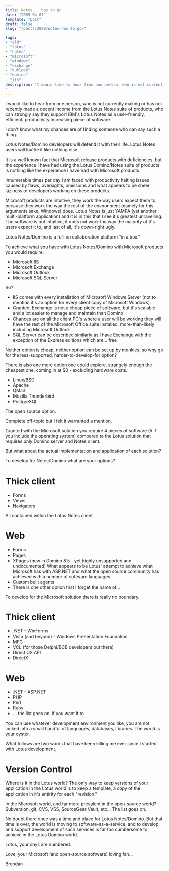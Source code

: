```yaml
---
title: Notes... has to go
date: "2009-04-07"
template: "post"
draft: false
slug: "/posts/2009/notes-has-to-go/"

tags:
- "old"
- "lotus"
- "notes"
- "microsoft"
- "windows"
- "exchange"
- "outlook"
- "domino"
- "iis"
description: "I would like to hear from one person, who is not currently making or has not recently made a decent income from the Lotus Notes suite of products, who can strongly say they support IBM's Lotus Notes as a user-friendly, efficient, productivity increasing piece of software."
---
```

I would like to hear from one person, who is not currently making or has not recently made a decent income from the Lotus Notes suite of products, who can strongly say they support IBM's Lotus Notes as a user-friendly, efficient, productivity increasing piece of software.

I don't know what my chances are of finding someone who can say such a thing.

Lotus Notes/Domino developers will defend it with their life.  Lotus Notes users will loathe it like nothing else.

It is a well known fact that Microsoft release products with deficiencies, but the experience I have had using the Lotus Domino/Notes suite of products is nothing like the experience I have had with Microsoft products.

Innumerable times per day I am faced with productivity halting issues caused by flaws, oversights, omissions and what appears to be sheer laziness of developers working on these products.

Microsoft products are intuitive, they work the way users expect them to, because they work the way the rest of the environment (namely for this arguments sake, Windows) does.  Lotus Notes is just YAMPA (yet another multi-platform application) and it is in this that I see it's greatest unravelling.  The software is not intuitive, it does not work the way the majority of it's users expect it to, and last of all, it's down-right ugly.

Lotus Notes/Domino is a full-on collaboration platform "in a box."

To achieve what you have with Lotus Notes/Domino with Microsoft products you would require:

- Microsoft IIS
- Microsoft Exchange
- Microsoft Outlook
- Microsoft SQL Server

So?

- IIS comes with every installation of Microsoft Windows Server (not to mention it's an option for every client copy of Microsoft Windows).
- Granted, Exchange is not a cheap piece of software, but it's scalable and a lot easier to manage and maintain than Domino
- Chances are on all the client PC's where a user will be working they will have the rest of the Microsoft Office suite installed, more-than-likely including Microsoft Outlook
- SQL Server can be described similarly as I have Exchange with the exception of the Express editions which are... free

Neither option is cheap, neither option can be set up by monkies, so why go for the less-supported, harder-to-develop-for option?

There is also one more option one could explore, strangely enough the cheapest one, coming in at $0 - excluding hardware costs.

- Linux/BSD
- Apache
- QMail
- Mozilla Thunderbird
- PostgreSQL

The open source option.

Complete off-topic but I felt it warranted a mention.

Granted with the Microsoft solution you require 4 pieces of software (5 if you include the operating system) compared to the Lotus solution that requires only Domino server and Notes client.

But what about the actual implementation and application of each solution?

To develop for Notes/Domino what are your options?

# Thick client

- Forms
- Views
- Navigators

All contained within the Lotus Notes client.

# Web

- Forms
- Pages
- XPages (new in Domino 8.5 - yet highly unsupported and undocumented) What appears to be Lotus' attempt to achieve what Microsoft has with ASP.NET and what the open source community has achieved with a number of software languages
- Custom built agents
- There is one other option that I forget the name of...

To develop for the Microsoft solution there is really no boundary.

# Thick client

- .NET - WinForms
- Vista (and beyond) - Windows Presentation Foundation 
- MFC
- VCL (for those Delphi/BCB developers out there)
- Direct OS API
- DirectX

# Web

- .NET - ASP.NET
- PHP
- Perl
- Ruby
- ... the list goes on, if you want it to.

You can use whatever development environment you like, you are not locked into a small handful of languages, databases, libraries.  The world is your oyster.

What follows are two words that have been killing me ever since I started with Lotus development.

# Version Control

Where is it in the Lotus world?  The only way to keep versions of your application in the Lotus world is to keep a template, a copy of the application in it's entirity for each "revision."

In the Microsoft world, and far more prevalent in the open-source world?  Subversion, git, CVS, VSS, SourceGear Vault, etc... The list goes on.

No doubt there once was a time and place for Lotus Notes/Domino.  But that time is over, the world is moving to software-as-a-service, and to develop and support development of such services is far too cumbersome to achieve in the Lotus Domino world.

Lotus, your days are numbered.

Love, your Microsoft (and open-source software) loving fan...

Brendan